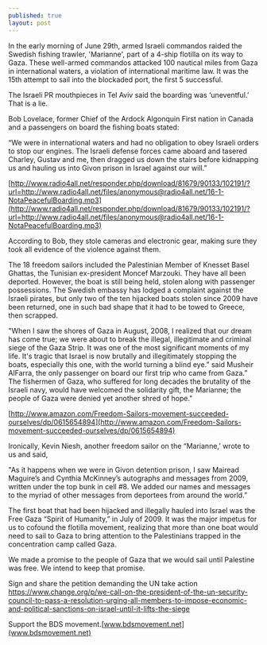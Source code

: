 ```yaml
---
published: true
layout: post
---
```


   In the early morning of June 29th, armed Israeli commandos raided the Swedish fishing trawler, 'Marianne', part of a 4-ship flotilla on its way to Gaza. These well-armed commandos attacked 100 nautical miles from Gaza in international waters, a violation of international maritime law. It was the 15th attempt to sail into the blockaded port, the first 5 successful.

   The Israeli PR mouthpieces in Tel Aviv said the boarding was ‘uneventful.’ That is a lie.
   
   Bob Lovelace, former Chief of the Ardock Algonquin First nation in Canada and a passengers on board the fishing boats stated:
   
   “We were in international waters and had no obligation to obey Israeli orders to stop our engines. The Israeli defense forces came aboard and tasered Charley, Gustav and me, then dragged us down the stairs before kidnapping us and hauling us into Givon prison in Israel against our will.”
   
   [http://www.radio4all.net/responder.php/download/81679/90133/102191/?url=http://www.radio4all.net/files/anonymous@radio4all.net/16-1-NotaPeacefulBoarding.mp3](http://www.radio4all.net/responder.php/download/81679/90133/102191/?url=http://www.radio4all.net/files/anonymous@radio4all.net/16-1-NotaPeacefulBoarding.mp3)
   
   According to Bob, they stole cameras and electronic gear, making sure they took all evidence of the violence against them.  

   The 18 freedom sailors included the Palestinian Member of Knesset Basel Ghattas, the Tunisian ex-president Moncef Marzouki. They have all been deported. However, the boat is still being held, stolen along with passenger possessions. The Swedish embassy has lodged a complaint against the Israeli pirates, but only two of the ten hijacked boats stolen since 2009 have been returned, one in such bad shape that it had to be towed to Greece, then scrapped. 
   
   "When I saw the shores of Gaza in August, 2008, I realized that our dream has come true; we were about to break the illegal, illegitimate and criminal siege of the Gaza Strip. It was one of the most significant moments of my life. It's tragic that Israel is now brutally and illegitimately stopping the boats, especially this
 one, with the world turning a blind eye.” said Musheir AlFarra, the only passenger on board our first trip who came from Gaza.” The fishermen of Gaza, who suffered for long decades the brutality of the Israeli navy, would have welcomed the solidarity gift, the Marianne; the people of Gaza were denied yet another shred of hope." 
 
 [http://www.amazon.com/Freedom-Sailors-movement-succeeded-ourselves/dp/0615654894](http://www.amazon.com/Freedom-Sailors-movement-succeeded-ourselves/dp/0615654894)

Ironically, Kevin Niesh, another freedom sailor on the “Marianne,’ wrote to us and said, 

"As it happens when we were in Givon detention prison, I saw Mairead Maguire’s and Cynthia McKinney’s autographs and messages from 2009, written under the top bunk in cell #8.  We added our names and messages to the myriad of other messages from deportees from around the world.” 

   The first boat that had been hijacked and illegally hauled into Israel was the Free Gaza “Spirit of Humanity,” in July of 2009. It was the major impetus for us to cofound the flotilla movement, realizing that more than one boat would need to sail to Gaza to bring attention to the Palestinians trapped in the concentration camp called Gaza.

   We made a promise to the people of Gaza that we would sail until Palestine was free. We intend to keep that promise.
   
   Sign and share the petition demanding the UN take action [https://www.change.org/p/we-call-on-the-president-of-the-un-security-council-to-pass-a-resolution-urging-all-members-to-impose-economic-and-political-sanctions-on-israel-until-it-lifts-the-siege ](https://www.change.org/p/we-call-on-the-president-of-the-un-security-council-to-pass-a-resolution-urging-all-members-to-impose-economic-and-political-sanctions-on-israel-until-it-lifts-the-siege )
   
   Support the BDS movement.[www.bdsmovement.net](www.bdsmovement.net)





